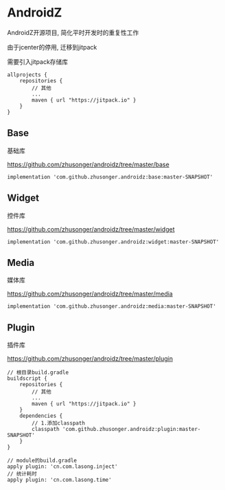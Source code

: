 # AndroidZ
AndroidZ开源项目, 简化平时开发时的重复性工作

由于jcenter的停用, 迁移到jitpack

需要引入jitpack存储库

```
allprojects {
    repositories {
        // 其他
        ...
        maven { url "https://jitpack.io" }
    }
}
```

## Base

基础库

https://github.com/zhusonger/androidz/tree/master/base

```
implementation 'com.github.zhusonger.androidz:base:master-SNAPSHOT'
```

## Widget

控件库

https://github.com/zhusonger/androidz/tree/master/widget

```
implementation 'com.github.zhusonger.androidz:widget:master-SNAPSHOT'
```

## Media

媒体库

https://github.com/zhusonger/androidz/tree/master/media

```
implementation 'com.github.zhusonger.androidz:media:master-SNAPSHOT'
```

## Plugin

插件库

https://github.com/zhusonger/androidz/tree/master/plugin

```
// 根目录build.gradle
buildscript {
    repositories {
        // 其他
        ...
        maven { url "https://jitpack.io" }
    }
    dependencies {
        // 1.添加classpath
        classpath 'com.github.zhusonger.androidz:plugin:master-SNAPSHOT'
    }
}

// module的build.gradle
apply plugin: 'cn.com.lasong.inject'
// 统计耗时
apply plugin: 'cn.com.lasong.time'
```